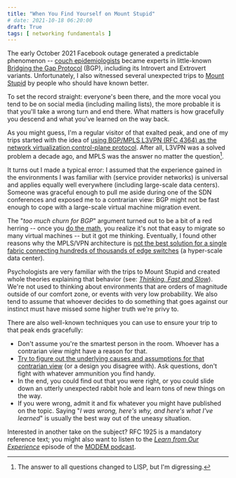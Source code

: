 ```yaml
---
title: "When You Find Yourself on Mount Stupid"
# date: 2021-10-18 06:20:00
draft: True
tags: [ networking fundamentals ]
---
```

The early October 2021 Facebook outage generated a predictable phenomenon -- [couch epidemiologists](https://twitter.com/dtemkin/status/1445199650655375360) became experts in little-known [Bridging the Gap Protocol](https://twitter.com/ACM_IMC2021/status/1445725066403196928) (BGP), including its Introvert and Extrovert variants. Unfortunately, I also witnessed several unexpected trips to [Mount Stupid](https://www.smbc-comics.com/?id=2475) by people who should have known better.

To set the record straight: everyone's been there, and the more vocal you tend to be on social media (including mailing lists), the more probable it is that you'll take a wrong turn and end there. What matters is how gracefully you descend and what you've learned on the way back.
<!--more-->
As you might guess, I'm a regular visitor of that exalted peak, and one of my trips started with the idea of [using BGP/MPLS L3VPN (RFC 4364) as the network virtualization control-plane protocol](https://blog.ipspace.net/2011/04/vcloud-architects-ever-heard-of-mpls.html). After all, L3VPN was a solved problem a decade ago, and MPLS was the answer no matter the question[^1].

[^1]: The answer to all questions changed to LISP, but I'm digressing.

It turns out I made a typical error: I assumed that the experience gained in the environments I was familiar with (service provider networks) is universal and applies equally well everywhere (including large-scale data centers). Someone was graceful enough to pull me aside during one of the SDN conferences and exposed me to a contrarian view: BGP might not be fast enough to cope with a large-scale virtual machine migration event.

The "*too much churn for BGP*" argument turned out to be a bit of a red herring -- once you [do the math](https://blog.ipspace.net/2011/09/long-distance-vmotion-for-disaster.html), you realize it's not that easy to migrate so many virtual machines -- but it got me thinking. Eventually, I found other reasons why the MPLS/VPN architecture is [not the best solution for a single fabric connecting hundreds of thousands of edge switches](https://blog.ipspace.net/2012/03/mplsvpn-in-data-center-maybe-not-in.html) (a hyper-scale data center).

Psychologists are very familiar with the trips to Mount Stupid and created whole theories explaining that behavior (see: *[Thinking, Fast and Slow](https://en.wikipedia.org/wiki/Thinking,_Fast_and_Slow)*). We're not used to thinking about environments that are orders of magnitude outside of our comfort zone, or events with very low probability. We also tend to assume that whoever decides to do something that goes against our instinct must have missed some higher truth we're privy to.

There are also well-known techniques you can use to ensure your trip to that peak ends gracefully:

* Don't assume you're the smartest person in the room. Whoever has a contrarian view might have a reason for that.
* [Try to figure out the underlying causes and assumptions for that contrarian view](https://blog.ipspace.net/2021/07/network-design-tricycles-carriers.html) (or a design you disagree with). Ask questions, don't fight with whatever ammunition you find handy.
* In the end, you could find out that you were right, or you could slide down an utterly unexpected rabbit hole and learn tons of new things on the way.
* If you were wrong, admit it and fix whatever you might have published on the topic. Saying "*I was wrong, here's why, and here's what I've learned*" is usually the best way out of the uneasy situation.

Interested in another take on the subject? RFC 1925 is a mandatory reference text; you might also want to listen to the *[Learn from Our Experience](https://www.modem.show/post/s01e11/)* episode of the [MODEM podcast](https://www.modem.show/).
